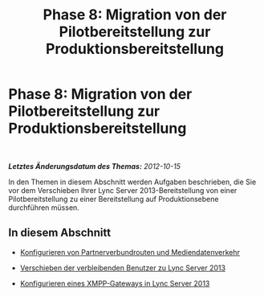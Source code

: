 ﻿---
title: 'Phase 8: Migration von der Pilotbereitstellung zur Produktionsbereitstellung'
TOCTitle: 'Phase 8: Migration von der Pilotbereitstellung zur Produktionsbereitstellung'
ms:assetid: 00b22ecf-0e28-4bde-8f75-2e82c5e2e718
ms:mtpsurl: https://technet.microsoft.com/de-de/library/JJ687954(v=OCS.15)
ms:contentKeyID: 49890602
ms.date: 05/19/2016
mtps_version: v=OCS.15
ms.translationtype: HT
---

# Phase 8: Migration von der Pilotbereitstellung zur Produktionsbereitstellung

 

_**Letztes Änderungsdatum des Themas:** 2012-10-15_

In den Themen in diesem Abschnitt werden Aufgaben beschrieben, die Sie vor dem Verschieben Ihrer Lync Server 2013-Bereitstellung von einer Pilotbereitstellung zu einer Bereitstellung auf Produktionsebene durchführen müssen.

## In diesem Abschnitt

  - [Konfigurieren von Partnerverbundrouten und Mediendatenverkehr](configure-federation-routes-and-media-traffic_1.md)

  - [Verschieben der verbleibenden Benutzer zu Lync Server 2013](move-remaining-users-to-lync-server-2013_1.md)

  - [Konfigurieren eines XMPP-Gateways in Lync Server 2013](configure-xmpp-gateway-on-lync-server-2013_1.md)

